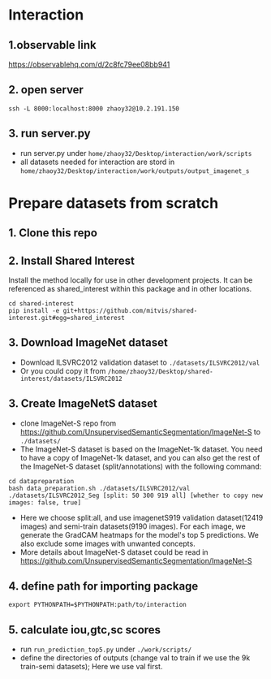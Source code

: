 # Interaction 

## 1.observable link
https://observablehq.com/d/2c8fc79ee08bb941
## 2. open server
```ssh -L 8000:localhost:8000 zhaoy32@10.2.191.150```
## 3. run server.py
* run server.py under ```home/zhaoy32/Desktop/interaction/work/scripts```
* all datasets needed for interaction are stord in ```home/zhaoy32/Desktop/interaction/work/outputs/output_imagenet_s```

# Prepare datasets from scratch
## 1. Clone this repo
## 2. Install Shared Interest 
Install the method locally for use in other development projects. It can be referenced as shared_interest within this package and in other locations.
```
cd shared-interest
pip install -e git+https://github.com/mitvis/shared-interest.git#egg=shared_interest
```
## 3. Download ImageNet dataset
* Download ILSVRC2012 validation dataset to ```./datasets/ILSVRC2012/val```  
* Or you could copy it from ```/home/zhaoy32/Desktop/shared-interest/datasets/ILSVRC2012```   
## 3. Create ImageNetS dataset
* clone ImageNet-S repo from https://github.com/UnsupervisedSemanticSegmentation/ImageNet-S to ```./datasets/```
* The ImageNet-S dataset is based on the ImageNet-1k dataset. You need to have a copy of ImageNet-1k dataset, and you can also get the rest of the ImageNet-S dataset (split/annotations) with the following command:
```
cd datapreparation
bash data_preparation.sh ./datasets/ILSVRC2012/val ./datasets/ILSVRC2012_Seg [split: 50 300 919 all] [whether to copy new images: false, true]
```
* Here we choose split:all, and use imagenetS919 validation dataset(12419 images) and semi-train datasets(9190 images). For each image, we generate the GradCAM heatmaps for the model's top 5 predictions. We also exclude some images with unwanted concepts.
* More details about ImageNet-S dataset could be read in https://github.com/UnsupervisedSemanticSegmentation/ImageNet-S

## 4. define path for importing package
```export PYTHONPATH=$PYTHONPATH:path/to/interaction```

## 5. calculate iou,gtc,sc scores 
* run ```run_prediction_top5.py``` under ```./work/scripts/```
* define the directories of outputs (change val to train if we use the 9k train-semi datasets); Here we use val first.

